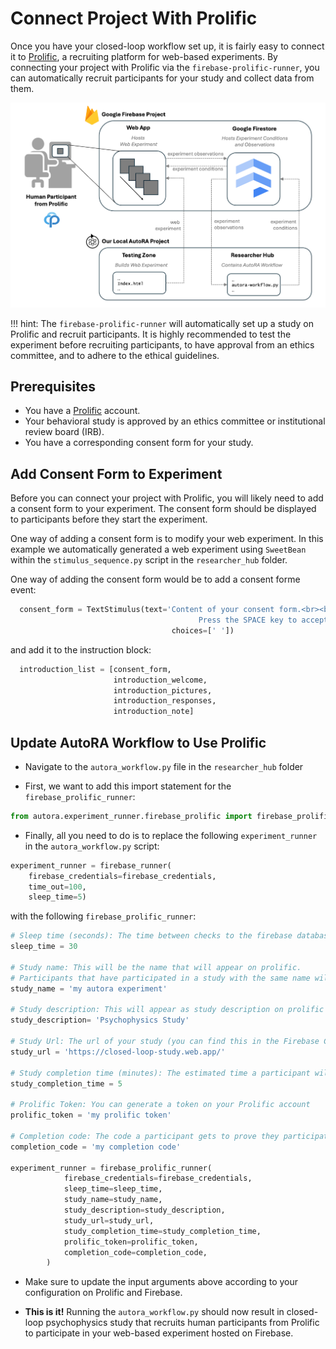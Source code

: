 # Connect Project With Prolific

Once you have your closed-loop workflow set up, it is fairly easy to connect it to [Prolific](https://www.prolific.co/), 
a recruiting platform for web-based experiments. By connecting your project with Prolific via the `firebase-prolific-runner`, you can automatically recruit participants for your study and collect data from them. 

![system_overview](../img/system_overview.png)

!!! hint:
The `firebase-prolific-runner` will automatically set up a study on Prolific and recruit participants. It is highly recommended to test the experiment before recruiting participants, to have approval from an ethics committee, and to adhere to the ethical guidelines.

## Prerequisites

- You have a [Prolific](https://www.prolific.co/) account.
- Your behavioral study is approved by an ethics committee or institutional review board (IRB).
- You have a corresponding consent form for your study.


## Add Consent Form to Experiment

Before you can connect your project with Prolific, you will likely need to add a consent form to your experiment. The consent form should be displayed to participants before they start the experiment.

One way of adding a consent form is to modify your web experiment. In this example we automatically generated a web experiment using ``SweetBean`` within the ``stimulus_sequence.py`` script in the ``researcher_hub`` folder. 

One way of adding the consent form would be to add a consent forme event:

```python
  consent_form = TextStimulus(text='Content of your consent form.<br><br> \
                                          Press the SPACE key to accept and continue.', 
                                    choices=[' '])
```

and add it to the instruction block:

```python
  introduction_list = [consent_form,
                       introduction_welcome, 
                       introduction_pictures, 
                       introduction_responses, 
                       introduction_note]
```

## Update AutoRA Workflow to Use Prolific

- Navigate to the ``autora_workflow.py`` file in the ``researcher_hub`` folder

- First, we want to add this import statement for the ``firebase_prolific_runner``:

```python
from autora.experiment_runner.firebase_prolific import firebase_prolific_runner
```

- Finally, all you need to do is to replace the following ``experiment_runner``  in the ``autora_workflow.py`` script:

```python
experiment_runner = firebase_runner(
    firebase_credentials=firebase_credentials,
    time_out=100,
    sleep_time=5)
```

with the following ``firebase_prolific_runner``:

```python
# Sleep time (seconds): The time between checks to the firebase database and updates of the prolific experiment
sleep_time = 30

# Study name: This will be the name that will appear on prolific.
# Participants that have participated in a study with the same name will be excluded.
study_name = 'my autora experiment'

# Study description: This will appear as study description on prolific
study_description= 'Psychophysics Study'

# Study Url: The url of your study (you can find this in the Firebase Console
study_url = 'https://closed-loop-study.web.app/'

# Study completion time (minutes): The estimated time a participant will take to finish your study. We use the compensation suggested by Prolific to calculate how much a participant will earn based on the completion time.
study_completion_time = 5

# Prolific Token: You can generate a token on your Prolific account
prolific_token = 'my prolific token'

# Completion code: The code a participant gets to prove they participated. If you are using the standard project set up (with cookiecutter), please make sure this is the same code that you have provided in the .env file of the testing zone.
completion_code = 'my completion code'

experiment_runner = firebase_prolific_runner(
            firebase_credentials=firebase_credentials,
            sleep_time=sleep_time,
            study_name=study_name,
            study_description=study_description,
            study_url=study_url,
            study_completion_time=study_completion_time,
            prolific_token=prolific_token,
            completion_code=completion_code,
        )
```

- Make sure to update the input arguments above according to your configuration on Prolific and Firebase.


- **This is it!** Running the ``autora_workflow.py`` should now result in closed-loop psychophysics study that recruits human participants from Prolific to participate in your web-based experiment hosted on Firebase.
